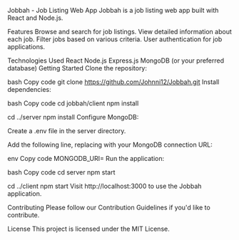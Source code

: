 Jobbah - Job Listing Web App
Jobbah is a job listing web app built with React and Node.js.

Features
Browse and search for job listings.
View detailed information about each job.
Filter jobs based on various criteria.
User authentication for job applications.

Technologies Used
React
Node.js
Express.js
MongoDB (or your preferred database)
Getting Started
Clone the repository:

bash
Copy code
git clone https://github.com/Johnni12/Jobbah.git
Install dependencies:

bash
Copy code
cd jobbah/client
npm install

cd ../server
npm install
Configure MongoDB:

Create a .env file in the server directory.

Add the following line, replacing <your-mongodb-url> with your MongoDB connection URL:

env
Copy code
MONGODB_URI=<your-mongodb-url>
Run the application:

bash
Copy code
cd server
npm start

cd ../client
npm start
Visit http://localhost:3000 to use the Jobbah application.

Contributing
Please follow our Contribution Guidelines if you'd like to contribute.

License
This project is licensed under the MIT License.

